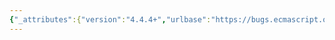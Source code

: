 ```yaml
---
{"_attributes":{"version":"4.4.4+","urlbase":"https://bugs.ecmascript.org/","maintainer":"dherman@mozilla.com"},"bug":{"bug_id":3329,"creation_ts":"2014-11-13 08:39:00 -0800","short_desc":"7.3.19 GetOption: Abstract operation no longer used","delta_ts":"2014-12-07 14:35:01 -0800","product":"Draft for 6th Edition","component":"editorial issue","version":"Rev 28: October 14, 2014 Draft","rep_platform":"All","op_sys":"All","bug_status":"RESOLVED","resolution":"FIXED","priority":"Normal","bug_severity":"normal","everconfirmed":true,"reporter":{"uid":"andrebargull","name":"André Bargull"},"assigned_to":{"uid":"allen","name":"Allen Wirfs-Brock"},"long_desc":[{"commentid":10578,"comment_count":0,"who":{"uid":"andrebargull","name":"André Bargull"},"bug_when":"2014-11-13 08:39:07 -0800","thetext":"7.3.19  GetOption (options, P)\n\nGetOption is no longer used within the specification."},{"commentid":10777,"comment_count":1,"who":{"uid":"allen","name":"Allen Wirfs-Brock"},"bug_when":"2014-12-05 11:05:47 -0800","thetext":"fixed in rev29 editor's draft\n\ndeleted"},{"commentid":10854,"comment_count":2,"who":{"uid":"allen","name":"Allen Wirfs-Brock"},"bug_when":"2014-12-07 14:35:01 -0800","thetext":"fixed in rev29"}]}}
---
```

